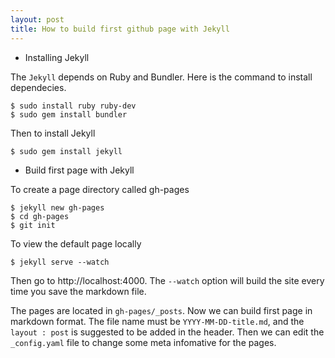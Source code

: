 ```yaml
---
layout: post
title: How to build first github page with Jekyll
---
```


* Installing Jekyll

The `Jekyll` depends on Ruby and Bundler. Here is the command to install dependecies.

```
$ sudo install ruby ruby-dev
$ sudo gem install bundler
```

Then to install Jekyll

```
$ sudo gem install jekyll
```

* Build first page with Jekyll

To create a page directory called gh-pages

```
$ jekyll new gh-pages
$ cd gh-pages
$ git init
```

To view the default page locally

```
$ jekyll serve --watch
```

Then go to http://localhost:4000. The `--watch` option will build the site every time you save the markdown file.

The pages are located in `gh-pages/_posts`. Now we can build first page in markdown format. The file name must be `YYYY-MM-DD-title.md`, and the `layout : post` is suggested to be added in the header. Then we can edit the `_config.yaml` file to change some meta infomative for the pages.

# 
